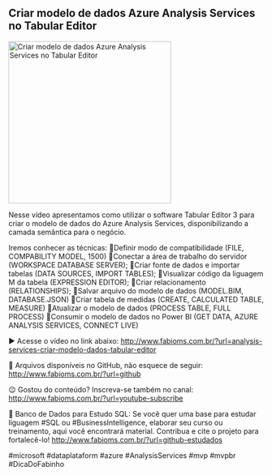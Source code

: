 ## Criar modelo de dados Azure Analysis Services no Tabular Editor

<img src="https://fabioms.com.br//uploads/youtube/SDz8qzf2Hz8.png" alt="Criar modelo de dados Azure Analysis Services no Tabular Editor" title="Azure Analysis Services" width="320"/>

Nesse vídeo apresentamos como utilizar o software Tabular Editor 3 para criar o modelo de dados do Azure Analysis Services, disponibilizando a camada semântica para o negócio.

Iremos conhecer as técnicas:
🔹Definir modo de compatibilidade (FILE, COMPABILITY MODEL, 1500)
🔹Conectar a área de trabalho do servidor (WORKSPACE DATABASE SERVER);
🔹Criar fonte de dados e importar tabelas (DATA SOURCES, IMPORT TABLES); 
🔹Visualizar código da liguagem M da tabela (EXPRESSION EDITOR);
🔹Criar relacionamento (RELATIONSHIPS);
🔹Salvar arquivo do modelo de dados (MODEL.BIM, DATABASE.JSON)
🔹Criar tabela de medidas (CREATE, CALCULATED TABLE, MEASURE)
🔹Atualizar o modelo de dados (PROCESS TABLE, FULL PROCESS)
🔹Consumir o modelo de dados no Power BI (GET DATA, AZURE ANALYSIS SERVICES, CONNECT LIVE)

▶️ Acesse o vídeo no link abaixo:
http://www.fabioms.com.br/?url=analysis-services-criar-modelo-dados-tabular-editor

📁 Arquivos disponíveis no GitHub, não esquece de seguir:
http://www.fabioms.com.br/?url=github

😉 Gostou do conteúdo? Inscreva-se também no canal:
http://www.fabioms.com.br/?url=youtube-subscribe 

🎁 Banco de Dados para Estudo SQL:
Se você quer uma base para estudar liguagem #SQL ou #BusinessIntelligence, elaborar seu curso ou treinamento, aqui você encontrará material. 
Contribua e cite o projeto para fortalecê-lo!
http://www.fabioms.com.br/?url=github-estudados

#microsoft #dataplataform #azure #AnalysisServices #mvp #mvpbr #DicaDoFabinho  